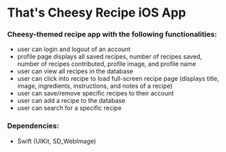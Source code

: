 # That's Cheesy Recipe iOS App #

### Cheesy-themed recipe app with the following functionalities: ###
* user can login and logout of an account
* profile page displays all saved recipes, number of recipes saved, number of recipes contributed, profile image, and profile name
* user can view all recipes in the database
* user can click into recipe to load full-screen recipe page (displays title, image, ingredients, instructions, and notes of a recipe)
* user can save/remove specific recipes to their account
* user can add a recipe to the database
* user can search for a specific recipe

### Dependencies: ###
* Swift (UIKit, SD_WebImage)
